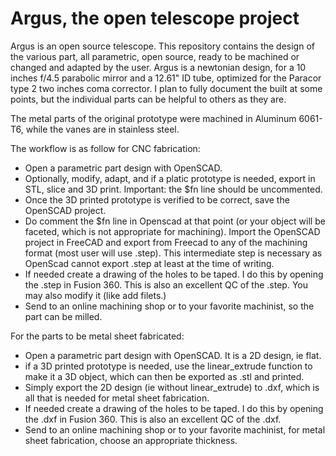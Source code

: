 # Argus, the open telescope project

Argus is an open source telescope. This repository contains the design of the various part, all parametric, open source, ready to be machined or changed and adapted by the user.
Argus is a newtonian design, for a 10 inches f/4.5 parabolic mirror and a 12.61" ID tube, optimized for the Paracor type 2 two inches coma corrector. I plan to fully document the built at some points, but the individual parts can be helpful to others as they are.

The metal parts of the original prototype were machined in Aluminum 6061-T6, while the vanes are in stainless steel.

The workflow is as follow for CNC fabrication:
- Open a parametric part design with OpenSCAD.
- Optionally, modify, adapt, and if a platic prototype is needed, export in STL, slice and 3D print. Important: the $fn line should be uncommented.
- Once the 3D printed prototype is verified to be correct, save the OpenSCAD project.
- Do comment the $fn line in Openscad at that point (or your object will be faceted, which is not appropriate for machining). Import the OpenSCAD project in FreeCAD and export from Freecad to any of the machining format (most user will use .step). This intermediate step is necessary as OpenScad cannot export .step at least at the time of writing.
- If needed create a drawing of the holes to be taped. I do this by opening the .step in Fusion 360. This is also an excellent QC of the .step. You may also modify it (like add filets.)
- Send to an online machining shop or to your favorite machinist, so the part can be milled.

For the parts to be metal sheet fabricated:
- Open a parametric part design with OpenSCAD. It is a 2D design, ie flat.
- if a 3D printed prototype is needed, use the linear_extrude function to make it a 3D object, which can then be exported as .stl and printed.
- Simply export the 2D design (ie without linear_extrude) to .dxf, which is all that is needed for metal sheet fabrication.
- If needed create a drawing of the holes to be taped. I do this by opening the .dxf in Fusion 360. This is also an excellent QC of the .dxf.
- Send to an online machining shop or to your favorite machinist, for metal sheet fabrication, choose an appropriate thickness.
